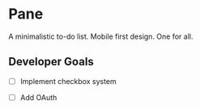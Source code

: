 # Pane

A minimalistic to-do list. Mobile first design. One for all. 

## Developer Goals
- [ ] Implement checkbox system
- [ ] Add OAuth

